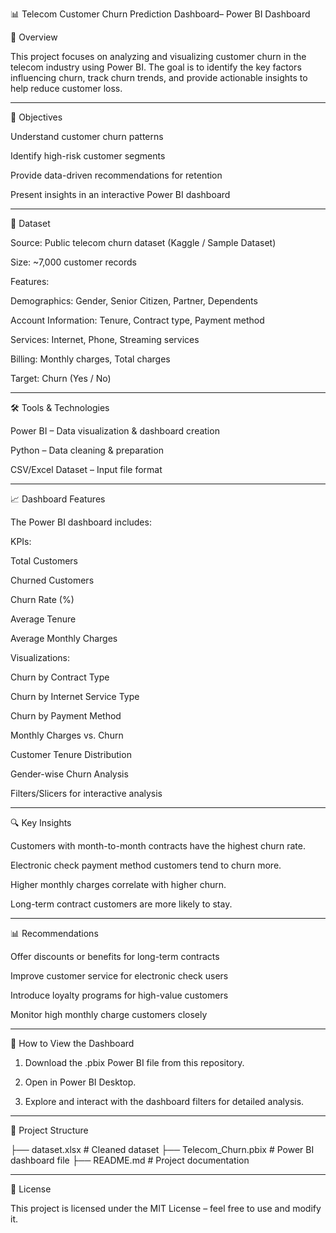 📊 Telecom Customer Churn Prediction Dashboard– Power BI Dashboard

📌 Overview

This project focuses on analyzing and visualizing customer churn in the telecom industry using Power BI.
The goal is to identify the key factors influencing churn, track churn trends, and provide actionable insights to help reduce customer loss.


---

🎯 Objectives

Understand customer churn patterns

Identify high-risk customer segments

Provide data-driven recommendations for retention

Present insights in an interactive Power BI dashboard



---

📂 Dataset

Source: Public telecom churn dataset (Kaggle / Sample Dataset)

Size: ~7,000 customer records

Features:

Demographics: Gender, Senior Citizen, Partner, Dependents

Account Information: Tenure, Contract type, Payment method

Services: Internet, Phone, Streaming services

Billing: Monthly charges, Total charges

Target: Churn (Yes / No)




---

🛠 Tools & Technologies

Power BI – Data visualization & dashboard creation

Python – Data cleaning & preparation

CSV/Excel Dataset – Input file format



---

📈 Dashboard Features

The Power BI dashboard includes:

KPIs:

Total Customers

Churned Customers

Churn Rate (%)

Average Tenure

Average Monthly Charges


Visualizations:

Churn by Contract Type

Churn by Internet Service Type

Churn by Payment Method

Monthly Charges vs. Churn

Customer Tenure Distribution

Gender-wise Churn Analysis


Filters/Slicers for interactive analysis



---

🔍 Key Insights

Customers with month-to-month contracts have the highest churn rate.

Electronic check payment method customers tend to churn more.

Higher monthly charges correlate with higher churn.

Long-term contract customers are more likely to stay.



---

📊 Recommendations

Offer discounts or benefits for long-term contracts

Improve customer service for electronic check users

Introduce loyalty programs for high-value customers

Monitor high monthly charge customers closely



---

🚀 How to View the Dashboard

1. Download the .pbix Power BI file  from this repository.


2. Open in Power BI Desktop.


3. Explore and interact with the dashboard filters for detailed analysis.




---

📁 Project Structure

├── dataset.xlsx           # Cleaned dataset
├── Telecom_Churn.pbix     # Power BI dashboard file
├── README.md              # Project documentation


---

📜 License

This project is licensed under the MIT License – feel free to use and modify it.
